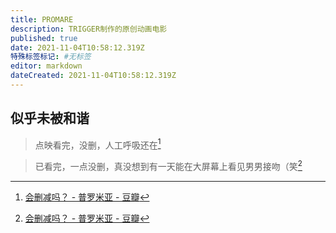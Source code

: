 ```yaml
---
title: PROMARE
description: TRIGGER制作的原创动画电影
published: true
date: 2021-11-04T10:58:12.319Z
特殊标签标记: #无标签
editor: markdown
dateCreated: 2021-11-04T10:58:12.319Z
---
```


## 似乎未被和谐

> 点映看完，没删，人工呼吸还在[^617009864]

> 已看完，一点没删，真没想到有一天能在大屏幕上看见男男接吻（笑[^617009864]

[^617009864]: [会删减吗？ - 普罗米亚 - 豆瓣](https://web.archive.org/web/20211010105509/https://movie.douban.com/subject/27080656/discussion/617009864/)
